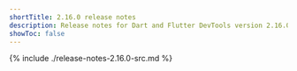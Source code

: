 ```yaml
---
shortTitle: 2.16.0 release notes
description: Release notes for Dart and Flutter DevTools version 2.16.0.
showToc: false
---
```


{% include ./release-notes-2.16.0-src.md %}
